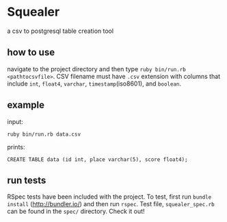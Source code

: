 # Squealer
a csv to postgresql table creation tool
## how to use
navigate to the project directory and then type `ruby bin/run.rb <pathtocsvfile>`.
CSV filename must have `.csv` extension with columns that include `int`, `float4`, `varchar`, `timestamp`(iso8601), and `boolean`.
## example
input:

`ruby bin/run.rb data.csv`

prints:

`CREATE TABLE data (id int, place varchar(5), score float4);`

## run tests
RSpec tests have been included with the project. To test, first run `bundle install` (http://bundler.io/) and then run `rspec`. Test file, `squealer_spec.rb` can be found in the `spec/` directory. Check it out!
